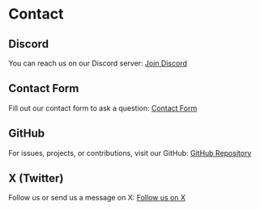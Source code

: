 # Contact

## Discord

You can reach us on our Discord server: [Join Discord](https://discord.gg/aDMw5zeUZ4)

## Contact Form

Fill out our contact form to ask a question: [Contact Form](https://www.web3pi.io/contact)

## GitHub

For issues, projects, or contributions, visit our GitHub: [GitHub Repository](https://github.com/Web3-Pi/)

## X (Twitter)

Follow us or send us a message on X: [Follow us on X](https://x.com/_Web3Pi_)